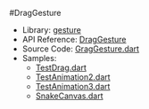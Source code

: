 #DragGesture

* Library: [gesture](api:)
* API Reference: [DragGesture](api:gesture)
* Source Code: [GragGesture.dart](source:lib/src/gesture)
* Samples:
    * [TestDrag.dart](source:test)
    * [TestAnimation2.dart](source:test)
    * [TestAnimation3.dart](source:test)
    * [SnakeCanvas.dart](source:example/snake)